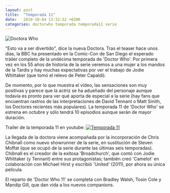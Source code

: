 ```yaml
---
layout: post
title:  "Temporada 11"
date:   2018-10-04 13:32:52 +0200
categories: doctorwho temporada temporada11 serie
---
```


![Doctora Who](https://i.blogs.es/4bcd09/jodie-whittaker-trailer-doctor-who-temporada-11/1366_2000.jpg)

"Esto va a ser divertido", dice la nueva Doctora. Tras el teaser hace unos días, la BBC ha presentado en la Comic-Con de San Diego el esperado tráiler completo de la undécima temporada de 'Doctor Who'. Por primera vez en los 55 años de historia de la serie veremos a una mujer a los mandos de la Tardis y hay muchas expectativas por ver el trabajo de Jodie Whittaker (que tomó el relevo de Peter Capaldi).

De momento, por lo que muestra el vídeo, las sensaciones son muy positivas y parece que la actriz se ha adueñado del personaje aunque todavía es pronto para ver qué aporta de especial a la serie (hay fans que encuentran rastros de las interpretaciones de David Tennant o Matt Smith, los Doctores recientes más populares). La temporada 11 de 'Doctor Who' se estrena en octubre y sólo tendrá 10 episodios aunque serán de mayor duración.

Trailer de la temporada 11 en youtube:
[![Temporada 11](https://i.ytimg.com/vi/LAlXaryj-5Q/maxresdefault.jpg)](https://youtu.be/FEc-OQ_oqDk "Temporada11")

La llegada de la doctora viene acompañada por la incorporación de Chris Chibnall como nuevo showrunner de la serie, en sustitución de Steven Moffat (que se ocupó de la serie durante las últimas seis temporadas). Chibnall es el creador de la exitosa 'Broadchurch', que contó con Jodie Whittaker (y Tennant) entre sus protagonistas; también creó 'Camelot' en colaboración con Michael Hirst y escribió 'United' (2011), por ahora su única película.

El reparto de 'Doctor Who 11' se completa con Bradley Walsh, Tosin Cole y Mandip Gill, que dan vida a los nuevos companions.
